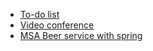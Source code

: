 - [To-do list](https://github.com/vacu9708/To-do-list)
- [Video conference](https://github.com/vacu9708/video-conference)
- [MSA Beer service with spring](https://github.com/vacu9708/Web-development/tree/main/side%20projects/MSA%20beer%20service%20with%20spring)
